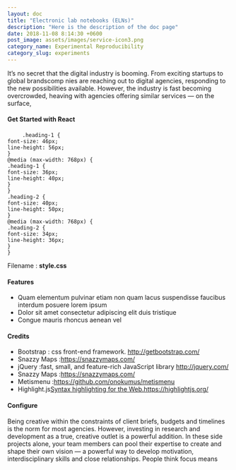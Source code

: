 ```yaml
---
layout: doc
title: "Electronic lab notebooks (ELNs)"
description: "Here is the description of the doc page"
date: 2018-11-08 8:14:30 +0600
post_image: assets/images/service-icon3.png
category_name: Experimental Reproducibility
category_slug: experiments
---
```


<p>It’s no secret that the digital industry is booming. From exciting startups to global brandscomp nies are reaching out to digital agencies, responding to the new possibilities available. However, the industry is fast becoming overcrowded, heaving with agencies offering similar services — on the surface, </p>
<h4 class="heading-4">Get Started with React</h4>
<pre>
	<code class="language-css">.heading-1 {
font-size: 46px;
line-height: 56px;
}
@media (max-width: 768px) {
.heading-1 {
font-size: 36px;
line-height: 40px;
}
}
.heading-2 {
font-size: 40px;
line-height: 50px;
}
@media (max-width: 768px) {
.heading-2 {
font-size: 34px;
line-height: 36px;
}
}</code></pre>
<p>Filename : <strong>style.css</strong></p>
 
<h4 class="heading-4">Features  </h4>
<ul class="unorder-list">
<li>Quam elementum pulvinar etiam non quam lacus suspendisse faucibus interdum posuere lorem ipsum</li>
 <li>Dolor sit amet consectetur adipiscing elit duis tristique </li>
<li>Congue mauris rhoncus aenean vel </li>
</ul>
<h4 class="heading-4">Credits</h4>
<ul class="order-list">
  <li>Bootstrap : css front-end framework. <a href="#">http://getbootstrap.com/</a></li>
<li>Snazzy Maps :<a href="#">https://snazzymaps.com/</a></li>
<li>jQuery :fast, small, and feature-rich JavaScript library <a href="#">http://jquery.com/</a></li>
<li>Snazzy Maps :<a href="#">https://snazzymaps.com/</a></li>
<li>Metismenu :<a href="#">https://github.com/onokumus/metismenu</a></li>
<li>Highlight.js<a href="#">Syntax highlighting for the Web.https://highlightjs.org/</a></li>
</ul>
<h4 class="heading-4">Configure</h4>
<p>Being creative within the constraints of client briefs, budgets and timelines is the norm for most agencies. However, investing in research and development as a true, creative outlet is a powerful addition. In these side projects alone, your team members can pool their expertise to create and shape their own vision — a powerful way to develop motivation, interdisciplinary skills and close relationships. People think focus means
</p>


